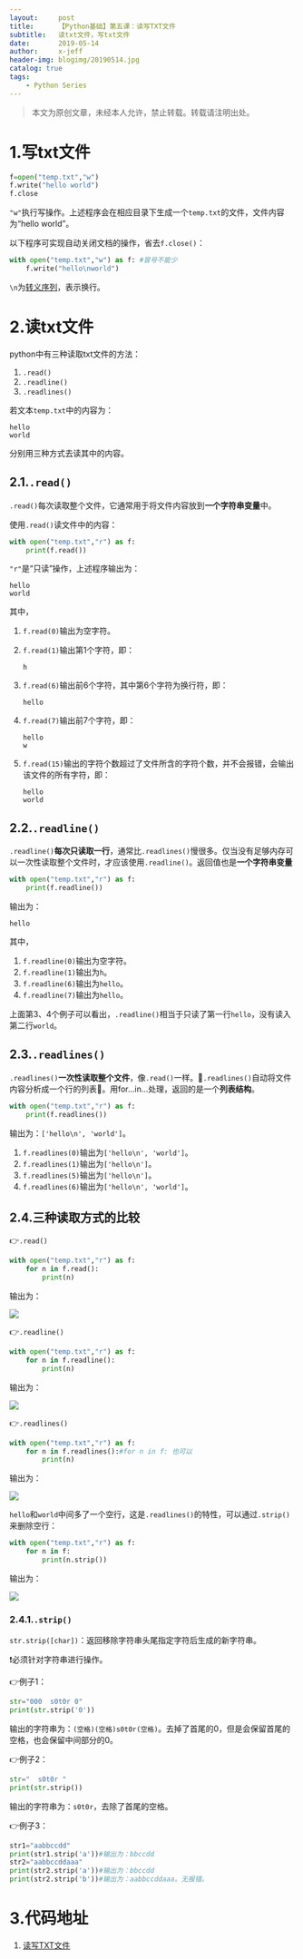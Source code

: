 ```yaml
---
layout:     post
title:      【Python基础】第五课：读写TXT文件
subtitle:   读txt文件，写txt文件
date:       2019-05-14
author:     x-jeff
header-img: blogimg/20190514.jpg
catalog: true
tags:
    - Python Series
---
```

>本文为原创文章，未经本人允许，禁止转载。转载请注明出处。

# 1.写txt文件

```python
f=open("temp.txt","w")
f.write("hello world")
f.close
```

`"w"`执行写操作。上述程序会在相应目录下生成一个`temp.txt`的文件，文件内容为“hello world”。

以下程序可实现自动关闭文档的操作，省去`f.close()`：

```python
with open("temp.txt","w") as f: #冒号不能少
    f.write("hello\nworld")
```

`\n`为[转义序列](http://shichaoxin.com/2019/05/13/C++基础-第七课-字面值常量/)，表示换行。

# 2.读txt文件

python中有三种读取txt文件的方法：

1. `.read()`
2. `.readline()`
3. `.readlines()`

若文本`temp.txt`中的内容为：

```
hello
world
```

分别用三种方式去读其中的内容。

## 2.1.`.read()`

`.read()`每次读取整个文件，它通常用于将文件内容放到**一个字符串变量**中。

使用`.read()`读文件中的内容：

```python
with open("temp.txt","r") as f:
	print(f.read())
```

`"r"`是“只读”操作，上述程序输出为：

```
hello
world
```

其中，

1. `f.read(0)`输出为空字符。
2. `f.read(1)`输出第1个字符，即：

	```
	h
	```
3. `f.read(6)`输出前6个字符，其中第6个字符为换行符，即：

	```
	hello
	```
4. `f.read(7)`输出前7个字符，即：

	```
	hello
	w
	```
5. `f.read(15)`输出的字符个数超过了文件所含的字符个数，并不会报错，会输出该文件的所有字符，即：

	```
	hello
	world
	```

## 2.2.`.readline()`

`.readline()`**每次只读取一行**，通常比`.readlines()`慢很多。仅当没有足够内存可以一次性读取整个文件时，才应该使用`.readline()`。返回值也是**一个字符串变量**

```python
with open("temp.txt","r") as f:
    print(f.readline())
```

输出为：

```
hello
```

其中，

1. `f.readline(0)`输出为空字符。
2. `f.readline(1)`输出为`h`。
3. `f.readline(6)`输出为`hello`。
4. `f.readline(7)`输出为`hello`。

上面第3、4个例子可以看出，`.readline()`相当于只读了第一行`hello`，没有读入第二行`world`。

## 2.3.`.readlines()`

`.readlines()`**一次性读取整个文件**，像`.read()`一样。🤜`.readlines()`自动将文件内容分析成一个行的列表🤛。用for...in...处理，返回的是一个**列表结构**。

```python
with open("temp.txt","r") as f:
    print(f.readlines())
```

输出为：`['hello\n', 'world']`。

1. `f.readlines(0)`输出为`['hello\n', 'world']`。
2. `f.readlines(1)`输出为`['hello\n']`。
3. `f.readlines(5)`输出为`['hello\n']`。
4. `f.readlines(6)`输出为`['hello\n', 'world']`。

## 2.4.三种读取方式的比较

👉`.read()`

```python
with open("temp.txt","r") as f:
    for n in f.read():
        print(n)
```

输出为：

![](https://github.com/x-jeff/BlogImage/raw/master/PythonSeries/Lesson5/5x1.png)

👉`.readline()`

```python
with open("temp.txt","r") as f:
    for n in f.readline():
        print(n)
```

输出为：

![](https://github.com/x-jeff/BlogImage/raw/master/PythonSeries/Lesson5/5x2.png)

👉`.readlines()`

```python
with open("temp.txt","r") as f:
    for n in f.readlines():#for n in f: 也可以
        print(n)
```

输出为：

![](https://github.com/x-jeff/BlogImage/raw/master/PythonSeries/Lesson5/5x3.png)

`hello`和`world`中间多了一个空行，这是`.readlines()`的特性，可以通过`.strip()`来删除空行：

```python
with open("temp.txt","r") as f:
    for n in f: 
        print(n.strip())
```

输出为：

![](https://github.com/x-jeff/BlogImage/raw/master/PythonSeries/Lesson5/5x4.png)

### 2.4.1.`.strip()`

`str.strip([char])`：返回移除字符串头尾指定字符后生成的新字符串。

❗️必须针对字符串进行操作。

👉例子1：

```python
str="000  s0t0r 0"
print(str.strip('0'))
```

输出的字符串为：`(空格)(空格)s0t0r(空格)`。去掉了首尾的0，但是会保留首尾的空格，也会保留中间部分的0。

👉例子2：

```python
str="  s0t0r "
print(str.strip())
```

输出的字符串为：`s0t0r`，去除了首尾的空格。

👉例子3：

```python
str1="aabbccdd"
print(str1.strip('a'))#输出为：bbccdd
str2="aabbccddaaa"
print(str2.strip('a'))#输出为：bbccdd
print(str2.strip('b'))#输出为：aabbccddaaa。无报错。
```

# 3.代码地址

1. [读写TXT文件](https://github.com/x-jeff/Python_Code_Demo/tree/master/Demo5)